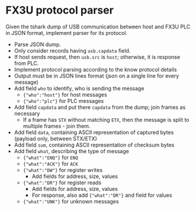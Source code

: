 # FX3U protocol parser

Given the tshark dump of USB communication between host and FX3U PLC in JSON format, implement parser for its protocol.

* Parse JSON dump.
* Only consider records having `usb.capdata` field.
* If host sends request, then `usb.src` is `host`; otherwise, it is response from PLC.
* Implement protocol parsing according to the know protocol details
* Output must be in JSON lines format (json on a single line for every message)
* Add field `who` to identify, who is sending the message
  * `{"who":"host"}` for host messages  
  * `{"who":"plc"}` for PLC messages
* Add field `capdata` and put there `capdata` from the dump; join frames as necessary
  * If a frame has `STX` without matching `ETX`, then the message is split to multiple frames - join them.
* Add field `data`, containing ASCII representation of captured bytes (payload only, between STX/ETX)
* Add field `sum`, containing ASCII representation of checksum bytes
* Add field `what`, describing the type of message
  * `{"what":"ENQ"}` for `ENQ`
  * `{"what":"ACK"}` for `ACK`
  * `{"what":"DW"}` for register writes
    * Add fields for address, size, values 
  * `{"what":"DR"}` for register reads
    * Add fields for address, size, values
    * For response, also add `{"what":"DR"}` and field for values
  * `{"what":"UNK"}` for unknown messages
